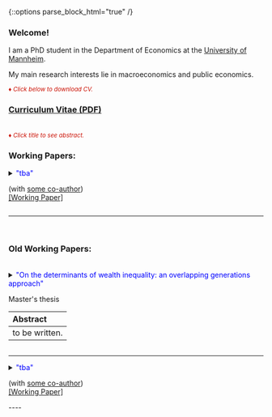 {::options parse_block_html="true" /}

### Welcome!

I am a PhD student in the Department of Economics at the [University of Mannheim](https://www.vwl.uni-mannheim.de/en/).

My main research interests lie in macroeconomics and public economics.

<font color="scarlet"><i><small>&diams; Click below to download CV.</small></i></font> 
### [Curriculum Vitae (PDF)](Hack_Lukas-CV.pdf)

<br>
<font color="scarlet"><i><small>&diams; Click title to see abstract.</small></i></font>  


### Working Papers:
<details>
  <summary markdown="span"><font color="blue">"tba"</font>
    
  (with [some co-author](www.kicker.de))
  <br><a href="www.kicker.de"><u>[Working Paper]</u></a> </summary>
  
  | **Abstract**          |
  |:---------------------------|
  | Some abstract. |
  
 </details>
 
 ----
 
 <br>
 
 
### Old Working Papers:
<br>
<details>
  <summary markdown="span"><font color="blue">"On the determinants of wealth inequality: an overlapping generations approach"</font>
    
  Master's thesis
  
  | **Abstract**          |
  |:---------------------------|
  | to be written. |
  
 </details>
 
 ----


<details>
  <summary markdown="span"><font color="blue">"tba"</font>
    
  (with [some co-author](www.kicker.de))
  <br><a href="www.kicker.de"><u>[Working Paper]</u></a> </summary>
  
  | **Abstract**          |
  |:---------------------------|
  | Some abstract. |
  
 </details>
 ----

 <br>
 